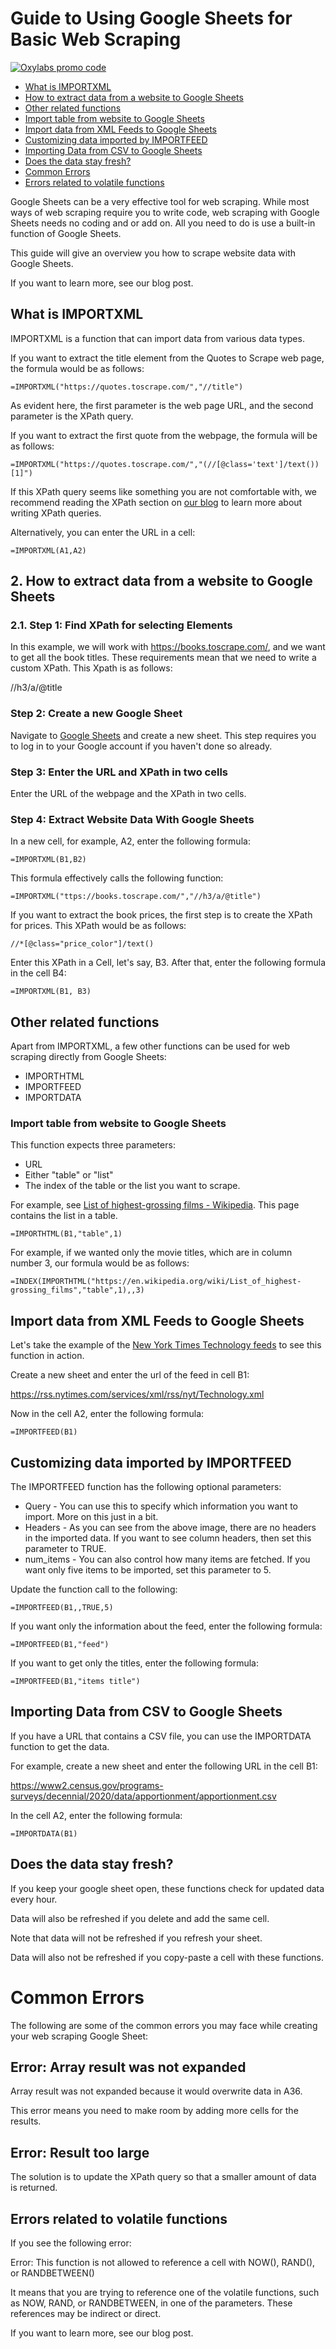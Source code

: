 # Guide to Using Google Sheets for Basic Web Scraping

[![Oxylabs promo code](https://user-images.githubusercontent.com/129506779/250792357-8289e25e-9c36-4dc0-a5e2-2706db797bb5.png)](https://oxylabs.go2cloud.org/aff_c?offer_id=7&aff_id=877&url_id=112)


* [What is IMPORTXML](#WhatisIMPORTXML)
* [How to extract data from a website to Google Sheets](#HowtoextractdatafromawebsitetoGoogleSheets)  
* [Other related functions](#Otherrelatedfunctions)
* [Import table from website to Google Sheets](#ImporttablefromwebsitetoGoogleSheets)
* [Import data from XML Feeds to Google Sheets](#ImportdatafromXMLFeedstoGoogleSheets)
* [Customizing data imported by IMPORTFEED](#CustomizingdataimportedbyIMPORTFEED)
* [Importing Data from CSV to Google Sheets](#ImportingDatafromCSVtoGoogleSheets)
* [Does the data stay fresh?](#Doesthedatastayfresh)
* [Common Errors](#common-errors)
* [Errors related to volatile functions](#Errorsrelatedtovolatilefunctions)


Google Sheets can be a very effective tool for web scraping. While most ways of web scraping require you to write code, web scraping with Google Sheets needs no coding and or add on. All you need to do is use a built-in function of Google Sheets.

This guide will give an overview you how to scrape website data with Google Sheets. 

If you want to learn more, see our blog post.

##  <a name='WhatisIMPORTXML'></a>What is IMPORTXML

IMPORTXML is a function that can import data from various data types. 

If you want to extract the title element from the Quotes to Scrape web page, the formula would be as follows:

```
=IMPORTXML("https://quotes.toscrape.com/","//title")
```

As evident here, the first parameter is the web page URL, and the second parameter is the XPath query.

If you want to extract the first quote from the webpage, the formula will be as follows:

```
=IMPORTXML("https://quotes.toscrape.com/","(//[@class='text']/text())[1]")
```



If this XPath query seems like something you are not comfortable with, we recommend reading the XPath section on [our blog](https://oxylabs.io/blog/xpath-vs-css) to learn more about writing XPath queries. 

Alternatively, you can enter the URL in a cell:

```
=IMPORTXML(A1,A2)
```

##  2. <a name='HowtoextractdatafromawebsitetoGoogleSheets'></a>How to extract data from a website to Google Sheets

###  2.1. <a name='Step1:FindXPathforselectingElements'></a>Step 1: Find XPath for selecting Elements

In this example, we will work with https://books.toscrape.com/, and we want to get all the book titles. These requirements mean that we need to write a custom XPath. This Xpath is as follows:

//h3/a/@title

###  <a name='Step2:CreateanewGoogleSheet'></a>Step 2: Create a new Google Sheet

Navigate to [Google Sheets](https://docs.google.com/spreadsheets/u/0/) and create a new sheet. This step requires you to log in to your Google account if you haven't done so already.

###  <a name='Step3:EntertheURLandXPathintwocells'></a>Step 3: Enter the URL and XPath in two cells

Enter the URL of the webpage and the XPath in two cells.

###  <a name='Step4:ExtractWebsiteDataWithGoogleSheets'></a>Step 4: Extract Website Data With Google Sheets

In a new cell, for example, A2, enter the following formula:

```
=IMPORTXML(B1,B2)
```

This formula effectively calls the following function:

```
=IMPORTXML("ttps://books.toscrape.com/","//h3/a/@title")
```



If you want to extract the book prices, the first step is to create the XPath for prices. This XPath would be as follows:

```
//*[@class="price_color"]/text()
```



Enter this XPath in a Cell, let's say, B3. After that, enter the following formula in the cell B4:

```
=IMPORTXML(B1, B3)
```



##  <a name='Otherrelatedfunctions'></a>Other related functions

Apart from IMPORTXML, a few other functions can be used for web scraping directly from Google Sheets:

- IMPORTHTML
- IMPORTFEED
- IMPORTDATA



### <a name='ImporttablefromwebsitetoGoogleSheets'></a>Import table from website to Google Sheets

This function expects three parameters:

- URL
- Either "table" or "list"
- The index of the table or the list you want to scrape.

For example, see [List of highest-grossing films - Wikipedia](https://en.wikipedia.org/wiki/List_of_highest-grossing_films). This page contains the list in a table.

```
=IMPORTHTML(B1,"table",1)
```

For example, if we wanted only the movie titles, which are in column number 3, our formula would be as follows:

```
=INDEX(IMPORTHTML("https://en.wikipedia.org/wiki/List_of_highest-grossing_films","table",1),,3)
```

##  <a name='ImportdatafromXMLFeedstoGoogleSheets'></a>Import data from XML Feeds to Google Sheets

Let's take the example of the [New York Times Technology feeds](https://rss.nytimes.com/services/xml/rss/nyt/Technology.xml) to see this function in action. 

Create a new sheet and enter the url of the feed in cell B1:

https://rss.nytimes.com/services/xml/rss/nyt/Technology.xml

Now in the cell A2, enter the following formula:

```
=IMPORTFEED(B1)
```



##  <a name='CustomizingdataimportedbyIMPORTFEED'></a>Customizing data imported by IMPORTFEED

The IMPORTFEED function has the following optional parameters:

- Query - You can use this to specify which information you want to import. More on this just in a bit.
- Headers - As you can see from the above image, there are no headers in the imported data. If you want to see column headers, then set this parameter to TRUE.
- num_items - You can also control how many items are fetched. If you want only five items to be imported, set this parameter to 5.

Update the function call to the following:

```
=IMPORTFEED(B1,,TRUE,5)
```

If you want only the information about the feed, enter the following formula:

```
=IMPORTFEED(B1,"feed")
```



If you want to get only the titles, enter the following formula:

```
=IMPORTFEED(B1,"items title")
```



##  <a name='ImportingDatafromCSVtoGoogleSheets'></a>Importing Data from CSV to Google Sheets

If you have a URL that contains a CSV file, you can use the IMPORTDATA function to get the data.

For example, create a new sheet and enter the following URL in the cell B1:

https://www2.census.gov/programs-surveys/decennial/2020/data/apportionment/apportionment.csv

In the cell A2, enter the following formula:

```
=IMPORTDATA(B1)
```



## <a name='Doesthedatastayfresh'></a>Does the data stay fresh?

If you keep your google sheet open, these functions check for updated data every hour.

Data will also be refreshed if you delete and add the same cell.

Note that data will not be refreshed if you refresh your sheet.

Data will also not be refreshed if you copy-paste a cell with these functions.

# Common Errors

The following are some of the common errors you may face while creating your web scraping Google Sheet:

##  <a name='Error:Arrayresultwasnotexpanded'></a>Error: Array result was not expanded

Array result was not expanded because it would overwrite data in A36.

This error means you need to make room by adding more cells for the results.

##  <a name='Error:Resulttoolarge'></a>Error: Result too large

The solution is to update the XPath query so that a smaller amount of data is returned. 

##  <a name='Errorsrelatedtovolatilefunctions'></a>Errors related to volatile functions

If you see the following error:

Error: This function is not allowed to reference a cell with NOW(), RAND(), or RANDBETWEEN()

It means that you are trying to reference one of the volatile functions, such as NOW, RAND, or RANDBETWEEN, in one of the parameters. These references may be indirect or direct.



If you want to learn more, see our blog post.
